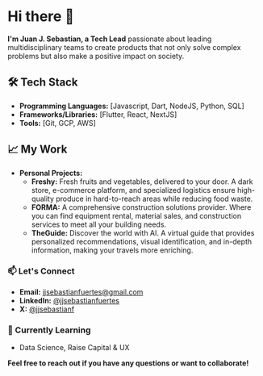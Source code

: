 # Hi there 👋

**I'm Juan J. Sebastian, a Tech Lead**
passionate about leading multidisciplinary teams to create products that not only solve complex problems but also make a positive impact on society.

## 🛠️ Tech Stack

* **Programming Languages:** [Javascript, Dart, NodeJS, Python, SQL]
* **Frameworks/Libraries:** [Flutter, React, NextJS]
* **Tools:** [Git, GCP, AWS]

## 📈 My Work

* **Personal Projects:**
  * **Freshy:** Fresh fruits and vegetables, delivered to your door. A dark store, e-commerce platform, and specialized logistics ensure high-quality produce in hard-to-reach areas while reducing food waste.
  * **FORMA:** A comprehensive construction solutions provider. Where you can find equipment rental, material sales, and construction services to meet all your building needs.
  * **TheGuide:** Discover the world with AI. A virtual guide that provides personalized recommendations, visual identification, and in-depth information, making your travels more enriching.
  
### 📫 Let's Connect

* **Email:** [jjsebastianfuertes@gmail.com](mailto:jjsebastianfuertes@gmail.com)
* **LinkedIn:** [@jjsebastianfuertes](https://www.linkedin.com/in/jjsebastianfuertes/)
* **X:** [@jjsebastianf](https://x.com/jjsebastianf)

### 🌱 Currently Learning

* Data Science, Raise Capital & UX  

**Feel free to reach out if you have any questions or want to collaborate!**
